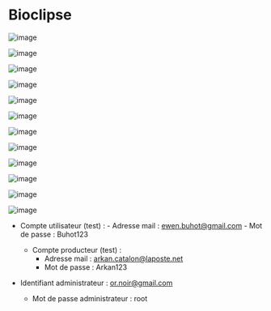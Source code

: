 # Bioclipse


![image](https://github.com/johannvig/Bioclipse/assets/102874093/65de7b51-97c7-42bf-bc4f-270714403c15)

![image](https://github.com/johannvig/Bioclipse/assets/102874093/575990bb-dbeb-4e1e-b523-a10f7fb1361c)


![image](https://github.com/johannvig/Bioclipse/assets/102874093/7c573d68-a27a-4990-a9dd-1501a5c50dbd)


![image](https://github.com/johannvig/Bioclipse/assets/102874093/fde8cf51-f326-40f5-a81e-0a996bc05e75)


![image](https://github.com/johannvig/Bioclipse/assets/102874093/b8239b86-8caf-40ef-8af4-f67771af9e75)


![image](https://github.com/johannvig/Bioclipse/assets/102874093/d781b4b8-4eda-49cd-a804-f17eefab75a2)

![image](https://github.com/johannvig/Bioclipse/assets/102874093/94c21f2d-001b-45d3-b883-da8317d11f9a)

![image](https://github.com/johannvig/Bioclipse/assets/102874093/ac83812a-2c72-49cd-ace3-b5524fd065d4)

![image](https://github.com/johannvig/Bioclipse/assets/102874093/4f906832-3890-426c-9bdc-f9e9db7c89a8)

![image](https://github.com/johannvig/Bioclipse/assets/102874093/6ee63ac6-4e54-4430-bfd2-141ddb6884e6)

![image](https://github.com/johannvig/Bioclipse/assets/102874093/cb41812f-e267-4a0a-aa48-b7c9d9e0e003)

![image](https://github.com/johannvig/Bioclipse/assets/102874093/c8b16127-b2ef-4136-b14c-b2cfd4ee669d)



- Compte utilisateur (test) :
		- Adresse mail : ewen.buhot@gmail.com
		- Mot de passe : Buhot123

   - Compte producteur (test) :
		- Adresse mail : arkan.catalon@laposte.net
		- Mot de passe : Arkan123
 - Identifiant administrateur : or.noir@gmail.com 
   - Mot de passe administrateur : root
